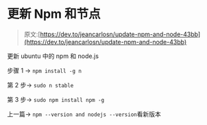 # 更新 Npm 和节点

> 原文:[https://dev.to/jeancarlosn/update-npm-and-node-43bb](https://dev.to/jeancarlosn/update-npm-and-node-43bb)

更新 ubuntu 中的 npm 和 node.js

步骤 1 -> `npm install -g n`

第 2 步-> `sudo n stable`

第 3 步-> `sudo npm install npm -g`

上一篇-> `npm --version and nodejs --version`看新版本